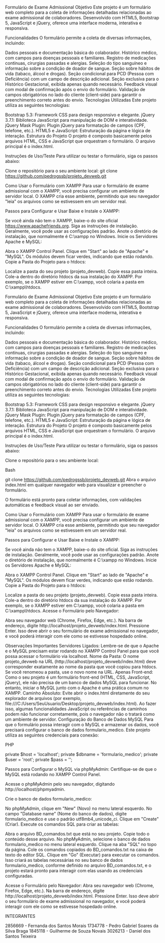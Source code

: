 Formulário de Exame Admissional
Objetivo
Este projeto é um formulário web completo para a coleta de informações detalhadas relacionadas ao exame admissional de colaboradores. Desenvolvido com HTML5, Bootstrap 5, JavaScript e jQuery, oferece uma interface moderna, interativa e responsiva.

Funcionalidades
O formulário permite a coleta de diversas informações, incluindo:

Dados pessoais e documentação básica do colaborador.
Histórico médico, com campos para doenças pessoais e familiares.
Registro de medicações contínuas, cirurgias passadas e alergias.
Seleção do tipo sanguíneo e informação sobre a condição de doador de sangue.
Seção sobre hábitos de vida (tabaco, álcool e drogas).
Seção condicional para PCD (Pessoa com Deficiência) com um campo de descrição adicional.
Seção exclusiva para o Histórico Gestacional, exibida apenas quando necessário.
Feedback visual com modal de confirmação após o envio do formulário.
Validação de campos obrigatórios no lado do cliente (client-side) para garantir o preenchimento correto antes do envio.
Tecnologias Utilizadas
Este projeto utiliza as seguintes tecnologias:

Bootstrap 5.3: Framework CSS para design responsivo e elegante.
jQuery 3.7.1: Biblioteca JavaScript para manipulação de DOM e interatividade.
jQuery Mask Plugin: Plugin jQuery para formatação de campos (CPF, telefone, etc.).
HTML5 e JavaScript: Estruturação da página e lógica de interação.
Estrutura do Projeto
O projeto é composto basicamente pelos arquivos HTML, CSS e JavaScript que orquestram o formulário. O arquivo principal é o index.html.

Instruções de Uso/Teste
Para utilizar ou testar o formulário, siga os passos abaixo:

Clone o repositório para o seu ambiente local:
git clone https://github.com/pedrogssb/projeto_devweb.git

Como Usar o Formulário com XAMPP
Para usar o formulário de exame admissional com o XAMPP, você precisa configurar um ambiente de servidor local. O XAMPP cria esse ambiente, permitindo que seu navegador "leia" os arquivos como se estivessem em um servidor real.

Passos para Configurar e Usar
Baixe e Instale o XAMPP:

Se você ainda não tem o XAMPP, baixe-o do site oficial https://www.apachefriends.org.
Siga as instruções de instalação. Geralmente, você pode usar as configurações padrão. Anote o diretório de instalação, que normalmente é C:\xampp no Windows.
Inicie os Servidores Apache e MySQL:

Abra o XAMPP Control Panel.
Clique em "Start" ao lado de "Apache" e "MySQL". Os módulos devem ficar verdes, indicando que estão rodando.
Copie a Pasta do Projeto para o htdocs:

Localize a pasta do seu projeto (projeto_devweb).
Copie essa pasta inteira.
Cole-a dentro do diretório htdocs da sua instalação do XAMPP. Por exemplo, se o XAMPP estiver em C:\xampp, você colaria a pasta em C:\xampp\htdocs\.


Formulário de Exame Admissional
Objetivo
Este projeto é um formulário web completo para a coleta de informações detalhadas relacionadas ao exame admissional de colaboradores. Desenvolvido com HTML5, Bootstrap 5, JavaScript e jQuery, oferece uma interface moderna, interativa e responsiva.

Funcionalidades
O formulário permite a coleta de diversas informações, incluindo:

Dados pessoais e documentação básica do colaborador.
Histórico médico, com campos para doenças pessoais e familiares.
Registro de medicações contínuas, cirurgias passadas e alergias.
Seleção do tipo sanguíneo e informação sobre a condição de doador de sangue.
Seção sobre hábitos de vida (tabaco, álcool e drogas).
Seção condicional para PCD (Pessoa com Deficiência) com um campo de descrição adicional.
Seção exclusiva para o Histórico Gestacional, exibida apenas quando necessário.
Feedback visual com modal de confirmação após o envio do formulário.
Validação de campos obrigatórios no lado do cliente (client-side) para garantir o preenchimento correto antes do envio.
Tecnologias Utilizadas
Este projeto utiliza as seguintes tecnologias:

Bootstrap 5.3: Framework CSS para design responsivo e elegante.
jQuery 3.7.1: Biblioteca JavaScript para manipulação de DOM e interatividade.
jQuery Mask Plugin: Plugin jQuery para formatação de campos (CPF, telefone, etc.).
HTML5 e JavaScript: Estruturação da página e lógica de interação.
Estrutura do Projeto
O projeto é composto basicamente pelos arquivos HTML, CSS e JavaScript que orquestram o formulário. O arquivo principal é o index.html.

Instruções de Uso/Teste
Para utilizar ou testar o formulário, siga os passos abaixo:

Clone o repositório para o seu ambiente local:

Bash

git clone https://github.com/pedrogssb/projeto_devweb.git
Abra o arquivo index.html em qualquer navegador web para visualizar e preencher o formulário.

O formulário está pronto para coletar informações, com validações automáticas e feedback visual ao ser enviado.

Como Usar o Formulário com XAMPP
Para usar o formulário de exame admissional com o XAMPP, você precisa configurar um ambiente de servidor local. O XAMPP cria esse ambiente, permitindo que seu navegador "leia" os arquivos como se estivessem em um servidor real.

Passos para Configurar e Usar
Baixe e Instale o XAMPP:

Se você ainda não tem o XAMPP, baixe-o do site oficial.
Siga as instruções de instalação. Geralmente, você pode usar as configurações padrão. Anote o diretório de instalação, que normalmente é C:\xampp no Windows.
Inicie os Servidores Apache e MySQL:

Abra o XAMPP Control Panel.
Clique em "Start" ao lado de "Apache" e "MySQL". Os módulos devem ficar verdes, indicando que estão rodando.
Copie a Pasta do Projeto para o htdocs:

Localize a pasta do seu projeto (projeto_devweb).
Copie essa pasta inteira.
Cole-a dentro do diretório htdocs da sua instalação do XAMPP. Por exemplo, se o XAMPP estiver em C:\xampp, você colaria a pasta em C:\xampp\htdocs\.
Acesse o Formulário pelo Navegador:

Abra seu navegador web (Chrome, Firefox, Edge, etc.).
Na barra de endereço, digite http://localhost/projeto_devweb/index.html.
Pressione Enter.
Isso deve abrir o seu formulário de exame admissional no navegador, e você poderá interagir com ele como se estivesse hospedado online.

Observações Importantes
Servidores Ligados: Lembre-se de que o Apache e o MySQL precisam estar rodando no XAMPP Control Panel para que você possa acessar o formulário via localhost.
Nome da Pasta: O nome projeto_devweb na URL (http://localhost/projeto_devweb/index.html) deve corresponder exatamente ao nome da pasta que você copiou para htdocs. Se você renomeou a pasta, use o novo nome na URL.
Apenas Front-end: Como o seu projeto é um formulário front-end (HTML, CSS, JavaScript, jQuery), ele não precisa de um banco de dados MySQL para funcionar. No entanto, iniciar o MySQL junto com o Apache é uma prática comum no XAMPP.
Caminho Absoluto: Evite abrir o index.html diretamente do seu explorador de arquivos (por exemplo, file:///C:/Users/SeuUsuario/Desktop/projeto_devweb/index.html). Ao fazer isso, algumas funcionalidades JavaScript ou referências de caminhos podem não funcionar corretamente, pois o navegador não o tratará como um ambiente de servidor.
Configuração do Banco de Dados MySQL
Para que o formulário possa interagir com o MySQL e armazenar os dados, você precisará configurar o banco de dados formulario_medico. Este projeto utiliza as seguintes credenciais para conexão:

PHP

private $host = 'localhost';
private $dbname = 'formulario_medico';
private $user = 'root';
private $pass = '';

Passos para Configurar o MySQL via phpMyAdmin:
Certifique-se de que o MySQL está rodando no XAMPP Control Panel.

Acesse o phpMyAdmin pelo seu navegador, digitando http://localhost/phpmyadmin.

Crie o banco de dados formulario_medico:

No phpMyAdmin, clique em "New" (Novo) no menu lateral esquerdo.
No campo "Database name" (Nome do banco de dados), digite formulario_medico e use o padrão utf8mb4_unicode_ci.
Clique em "Create" (Criar).
Execute os comandos SQL para criar as tabelas:

Abra o arquivo BD_comandos.txt que está no seu projeto.
Copie todo o conteúdo desse arquivo.
No phpMyAdmin, selecione o banco de dados formulario_medico no menu lateral esquerdo.
Clique na aba "SQL" no topo da página.
Cole os comandos copiados do BD_comandos.txt na caixa de texto do editor SQL.
Clique em "Go" (Executar) para executar os comandos.
Isso criará as tabelas necessárias no seu banco de dados formulario_medico, conforme definido no arquivo BD_comandos.txt, e o projeto estará pronto para interagir com elas usando as credenciais configuradas.


Acesse o Formulário pelo Navegador:
Abra seu navegador web (Chrome, Firefox, Edge, etc.).
Na barra de endereço, digite http://localhost/projeto_devweb/index.html.
Pressione Enter.
Isso deve abrir o seu formulário de exame admissional no navegador, e você poderá interagir com ele como se estivesse hospedado online.

INTEGRANTES

2856669 - Fernanda dos Santos Morais
1734778 - Pedro Gabriel Soares da Silva Braga
1845118 - Guilherme de Souza Novais
3026213 - Daniel dos Santos Teixeira
